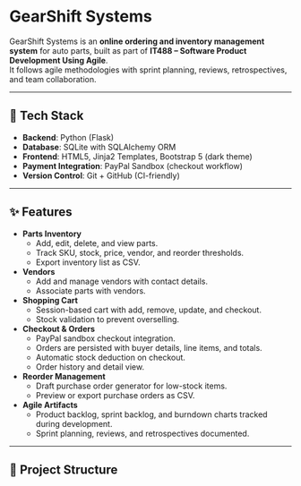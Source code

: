 # GearShift Systems

GearShift Systems is an **online ordering and inventory management system** for auto parts, built as part of **IT488 – Software Product Development Using Agile**.  
It follows agile methodologies with sprint planning, reviews, retrospectives, and team collaboration.

---

## 🚀 Tech Stack
- **Backend**: Python (Flask)  
- **Database**: SQLite with SQLAlchemy ORM  
- **Frontend**: HTML5, Jinja2 Templates, Bootstrap 5 (dark theme)  
- **Payment Integration**: PayPal Sandbox (checkout workflow)  
- **Version Control**: Git + GitHub (CI-friendly)  

---

## ✨ Features
- **Parts Inventory**
  - Add, edit, delete, and view parts.
  - Track SKU, stock, price, vendor, and reorder thresholds.
  - Export inventory list as CSV.
- **Vendors**
  - Add and manage vendors with contact details.
  - Associate parts with vendors.
- **Shopping Cart**
  - Session-based cart with add, remove, update, and checkout.
  - Stock validation to prevent overselling.
- **Checkout & Orders**
  - PayPal sandbox checkout integration.
  - Orders are persisted with buyer details, line items, and totals.
  - Automatic stock deduction on checkout.
  - Order history and detail view.
- **Reorder Management**
  - Draft purchase order generator for low-stock items.
  - Preview or export purchase orders as CSV.
- **Agile Artifacts**
  - Product backlog, sprint backlog, and burndown charts tracked during development.
  - Sprint planning, reviews, and retrospectives documented.

---

## 📂 Project Structure
